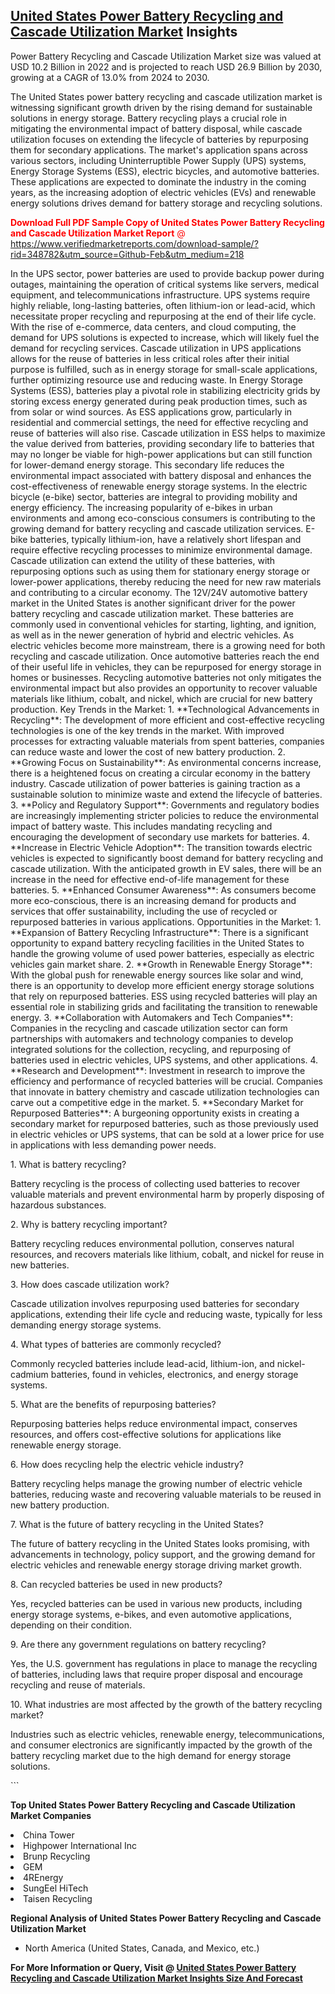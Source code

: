 <h2><a href="https://www.verifiedmarketreports.com/download-sample/?rid=348782&amp;utm_source=Github-Feb&amp;utm_medium=218" target="_blank">United States Power Battery Recycling and Cascade Utilization Market</a> Insights</h2><p>Power Battery Recycling and Cascade Utilization Market size was valued at USD 10.2 Billion in 2022 and is projected to reach USD 26.9 Billion by 2030, growing at a CAGR of 13.0% from 2024 to 2030.</p><p> <p>The United States power battery recycling and cascade utilization market is witnessing significant growth driven by the rising demand for sustainable solutions in energy storage. Battery recycling plays a crucial role in mitigating the environmental impact of battery disposal, while cascade utilization focuses on extending the lifecycle of batteries by repurposing them for secondary applications. The market's application spans across various sectors, including Uninterruptible Power Supply (UPS) systems, Energy Storage Systems (ESS), electric bicycles, and automotive batteries. These applications are expected to dominate the industry in the coming years, as the increasing adoption of electric vehicles (EVs) and renewable energy solutions drives demand for battery storage and recycling solutions. <p><span class=""><span style="color: #ff0000;"><strong>Download Full PDF Sample Copy of United States Power Battery Recycling and Cascade Utilization Market Report</strong> @ </span><a href="https://www.verifiedmarketreports.com/download-sample/?rid=348782&amp;utm_source=Github-Feb&amp;utm_medium=218" target="_blank">https://www.verifiedmarketreports.com/download-sample/?rid=348782&amp;utm_source=Github-Feb&amp;utm_medium=218</a></span></p> In the UPS sector, power batteries are used to provide backup power during outages, maintaining the operation of critical systems like servers, medical equipment, and telecommunications infrastructure. UPS systems require highly reliable, long-lasting batteries, often lithium-ion or lead-acid, which necessitate proper recycling and repurposing at the end of their life cycle. With the rise of e-commerce, data centers, and cloud computing, the demand for UPS solutions is expected to increase, which will likely fuel the demand for recycling services. Cascade utilization in UPS applications allows for the reuse of batteries in less critical roles after their initial purpose is fulfilled, such as in energy storage for small-scale applications, further optimizing resource use and reducing waste. In Energy Storage Systems (ESS), batteries play a pivotal role in stabilizing electricity grids by storing excess energy generated during peak production times, such as from solar or wind sources. As ESS applications grow, particularly in residential and commercial settings, the need for effective recycling and reuse of batteries will also rise. Cascade utilization in ESS helps to maximize the value derived from batteries, providing secondary life to batteries that may no longer be viable for high-power applications but can still function for lower-demand energy storage. This secondary life reduces the environmental impact associated with battery disposal and enhances the cost-effectiveness of renewable energy storage systems. In the electric bicycle (e-bike) sector, batteries are integral to providing mobility and energy efficiency. The increasing popularity of e-bikes in urban environments and among eco-conscious consumers is contributing to the growing demand for battery recycling and cascade utilization services. E-bike batteries, typically lithium-ion, have a relatively short lifespan and require effective recycling processes to minimize environmental damage. Cascade utilization can extend the utility of these batteries, with repurposing options such as using them for stationary energy storage or lower-power applications, thereby reducing the need for new raw materials and contributing to a circular economy. The 12V/24V automotive battery market in the United States is another significant driver for the power battery recycling and cascade utilization market. These batteries are commonly used in conventional vehicles for starting, lighting, and ignition, as well as in the newer generation of hybrid and electric vehicles. As electric vehicles become more mainstream, there is a growing need for both recycling and cascade utilization. Once automotive batteries reach the end of their useful life in vehicles, they can be repurposed for energy storage in homes or businesses. Recycling automotive batteries not only mitigates the environmental impact but also provides an opportunity to recover valuable materials like lithium, cobalt, and nickel, which are crucial for new battery production. Key Trends in the Market: 1. **Technological Advancements in Recycling**: The development of more efficient and cost-effective recycling technologies is one of the key trends in the market. With improved processes for extracting valuable materials from spent batteries, companies can reduce waste and lower the cost of new battery production. 2. **Growing Focus on Sustainability**: As environmental concerns increase, there is a heightened focus on creating a circular economy in the battery industry. Cascade utilization of power batteries is gaining traction as a sustainable solution to minimize waste and extend the lifecycle of batteries. 3. **Policy and Regulatory Support**: Governments and regulatory bodies are increasingly implementing stricter policies to reduce the environmental impact of battery waste. This includes mandating recycling and encouraging the development of secondary use markets for batteries. 4. **Increase in Electric Vehicle Adoption**: The transition towards electric vehicles is expected to significantly boost demand for battery recycling and cascade utilization. With the anticipated growth in EV sales, there will be an increase in the need for effective end-of-life management for these batteries. 5. **Enhanced Consumer Awareness**: As consumers become more eco-conscious, there is an increasing demand for products and services that offer sustainability, including the use of recycled or repurposed batteries in various applications. Opportunities in the Market: 1. **Expansion of Battery Recycling Infrastructure**: There is a significant opportunity to expand battery recycling facilities in the United States to handle the growing volume of used power batteries, especially as electric vehicles gain market share. 2. **Growth in Renewable Energy Storage**: With the global push for renewable energy sources like solar and wind, there is an opportunity to develop more efficient energy storage solutions that rely on repurposed batteries. ESS using recycled batteries will play an essential role in stabilizing grids and facilitating the transition to renewable energy. 3. **Collaboration with Automakers and Tech Companies**: Companies in the recycling and cascade utilization sector can form partnerships with automakers and technology companies to develop integrated solutions for the collection, recycling, and repurposing of batteries used in electric vehicles, UPS systems, and other applications. 4. **Research and Development**: Investment in research to improve the efficiency and performance of recycled batteries will be crucial. Companies that innovate in battery chemistry and cascade utilization technologies can carve out a competitive edge in the market. 5. **Secondary Market for Repurposed Batteries**: A burgeoning opportunity exists in creating a secondary market for repurposed batteries, such as those previously used in electric vehicles or UPS systems, that can be sold at a lower price for use in applications with less demanding power needs. <p>1. What is battery recycling?</p> <p>Battery recycling is the process of collecting used batteries to recover valuable materials and prevent environmental harm by properly disposing of hazardous substances.</p> <p>2. Why is battery recycling important?</p> <p>Battery recycling reduces environmental pollution, conserves natural resources, and recovers materials like lithium, cobalt, and nickel for reuse in new batteries.</p> <p>3. How does cascade utilization work?</p> <p>Cascade utilization involves repurposing used batteries for secondary applications, extending their life cycle and reducing waste, typically for less demanding energy storage systems.</p> <p>4. What types of batteries are commonly recycled?</p> <p>Commonly recycled batteries include lead-acid, lithium-ion, and nickel-cadmium batteries, found in vehicles, electronics, and energy storage systems.</p> <p>5. What are the benefits of repurposing batteries?</p> <p>Repurposing batteries helps reduce environmental impact, conserves resources, and offers cost-effective solutions for applications like renewable energy storage.</p> <p>6. How does recycling help the electric vehicle industry?</p> <p>Battery recycling helps manage the growing number of electric vehicle batteries, reducing waste and recovering valuable materials to be reused in new battery production.</p> <p>7. What is the future of battery recycling in the United States?</p> <p>The future of battery recycling in the United States looks promising, with advancements in technology, policy support, and the growing demand for electric vehicles and renewable energy storage driving market growth.</p> <p>8. Can recycled batteries be used in new products?</p> <p>Yes, recycled batteries can be used in various new products, including energy storage systems, e-bikes, and even automotive applications, depending on their condition.</p> <p>9. Are there any government regulations on battery recycling?</p> <p>Yes, the U.S. government has regulations in place to manage the recycling of batteries, including laws that require proper disposal and encourage recycling and reuse of materials.</p> <p>10. What industries are most affected by the growth of the battery recycling market?</p> <p>Industries such as electric vehicles, renewable energy, telecommunications, and consumer electronics are significantly impacted by the growth of the battery recycling market due to the high demand for energy storage solutions.</p> ```</p><p><strong>Top United States Power Battery Recycling and Cascade Utilization Market Companies</strong></p><div data-test-id=""><p><li>China Tower</li><li> Highpower International Inc</li><li> Brunp Recycling</li><li> GEM</li><li> 4REnergy</li><li> SungEel HiTech</li><li> Taisen Recycling</li></p><div><strong>Regional Analysis of&nbsp;United States Power Battery Recycling and Cascade Utilization Market</strong></div><ul><li dir="ltr"><p dir="ltr">North America&nbsp;(United States, Canada, and Mexico, etc.)</p></li></ul><p><strong>For More Information or Query, Visit @&nbsp;</strong><strong><a href="https://www.verifiedmarketreports.com/product/power-battery-recycling-and-cascade-utilization-market/?utm_source=Github-Feb&amp;utm_medium=218" target="_blank">United States Power Battery Recycling and Cascade Utilization Market Insights Size And Forecast</a></strong></p></div>
